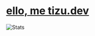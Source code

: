 # [ello, me tizu.dev](https://tizu.dev)

![Stats](https://github-readme-stats.vercel.app/api?username=tizu69&theme=catppuccin_mocha)
